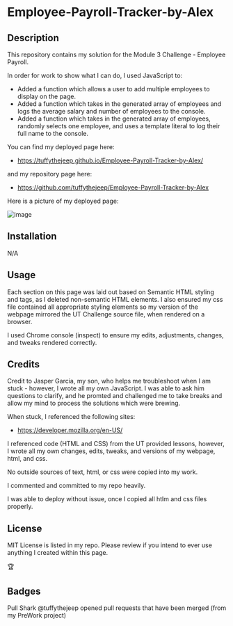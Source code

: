 # Employee-Payroll-Tracker-by-Alex

## Description

This repository contains my solution for the Module 3 Challenge - Employee Payroll.

In order for work to show what I can do, I used JavaScript to:

- Added a function which allows a user to add multiple employees to display on the page.
- Added a function which takes in the generated array of employees and logs the average salary and number of employees to the console.
- Added a function which takes in the generated array of employees, randomly selects one employee, and uses a template literal to log their full name to the console.


You can find my deployed page here:

- <https://tuffythejeep.github.io/Employee-Payroll-Tracker-by-Alex/>

and my repository page here:
- <https://github.com/tuffythejeep/Employee-Payroll-Tracker-by-Alex>

Here is a picture of my deployed page:

![image](https://github.com/tuffythejeep/Employee-Payroll-Tracker-by-Alex/assets/167649421/38c01158-cdfc-4ff6-80b5-125806dce0c4)


## Installation

N/A

## Usage

Each section on this page was laid out based on Semantic HTML styling and tags, as I deleted non-semantic HTML elements. I also ensured my css file contained all appropriate styling elements so my version of the webpage mirrored the UT Challenge source file, when rendered on a browser.

I used Chrome console (inspect) to ensure my edits, adjustments, changes, and tweaks rendered correctly.

## Credits

Credit to Jasper Garcia, my son, who helps me troubleshoot when I am stuck - however, I wrote all my own JavaScript. I was able to ask him questions to clarify, and he promted and challenged me to take breaks and allow my mind to process the solutions which were brewing.

When stuck, I referenced the following sites:

- <https://developer.mozilla.org/en-US/>

I referenced code (HTML and CSS) from the UT provided lessons, however, I wrote all my own changes, edits, tweaks, and versions of my webpage, html, and css.

No outside sources of text, html, or css were copied into my work.

I commented and committed to my repo heavily.

I was able to deploy without issue, once I copied all htlm and css files properly.

## License

MIT License is listed in my repo. Please review if you intend to ever use anything I created within this page.

🏆

## Badges

Pull Shark
@tuffythejeep opened pull requests that have been merged (from my PreWork project)
